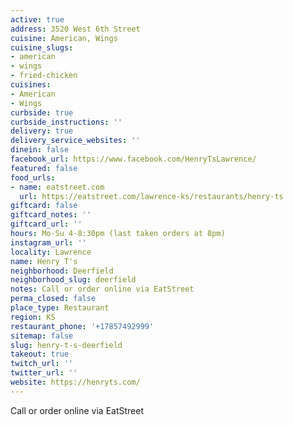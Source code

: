 ```yaml
---
active: true
address: 3520 West 6th Street
cuisine: American, Wings
cuisine_slugs:
- american
- wings
- fried-chicken
cuisines:
- American
- Wings
curbside: true
curbside_instructions: ''
delivery: true
delivery_service_websites: ''
dinein: false
facebook_url: https://www.facebook.com/HenryTsLawrence/
featured: false
food_urls:
- name: eatstreet.com
  url: https://eatstreet.com/lawrence-ks/restaurants/henry-ts
giftcard: false
giftcard_notes: ''
giftcard_url: ''
hours: Mo-Su 4-8:30pm (last taken orders at 8pm)
instagram_url: ''
locality: Lawrence
name: Henry T's
neighborhood: Deerfield
neighborhood_slug: deerfield
notes: Call or order online via EatStreet
perma_closed: false
place_type: Restaurant
region: KS
restaurant_phone: '+17857492999'
sitemap: false
slug: henry-t-s-deerfield
takeout: true
twitch_url: ''
twitter_url: ''
website: https://henryts.com/
---
```


Call or order online via EatStreet